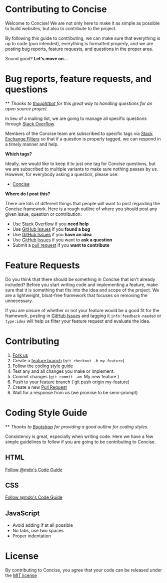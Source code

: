 # Contributing to Concise

Welcome to Concise! We are not only here to make it as simple as possible to build websites, but also to contribute to the project.

By following this guide to contributing, we can make sure that everything is up to code (pun intended), everything is formatted properly, and we are posting bug reports, feature requests, and questions in the proper area.

Sound good? **Let's move on...**

# Bug reports, feature requests, and questions

** *Thanks to [thoughtbot](http://robots.thoughtbot.com/moving-open-source-project-mailing-lists-to-stack-overflow) for this great way to handling questions for an open source project.*

In lieu of a mailing list, we are going to manage all specific questions through [Stack Overflow](http://stackoverflow.com/).

Members of the Concise team are subscribed to specific tags via [Stack Exchange Filters](http://stackexchange.com/filters) so that if a question is properly tagged, we can respond in a timely manner and help. 

**Which tags?**

Ideally, we would like to keep it to just one tag for Concise questions, but we are subscribed to multiple variants to make sure nothing passes by us. However, for everybody asking a question, please use:

- [Concise](http://stackoverflow.com/questions/tagged/concise)

**Where do I post this?**

There are lots of different things that people will want to post regarding the Concise framework. Here is a rough outline of where you should post any given issue, question or contribution: 

- Use [Stack Overflow](http://stackoverflow.com) if you **need help**
- Use [GitHub Issues](http://github.com/ConciseCSS/concise.css/issues) if you **found a bug**
- Use [GitHub Issues](http://github.com/ConciseCSS/concise.css/issues) if you **have an idea**
- Use [GitHub Issues](http://github.com/ConciseCSS/concise.css/issues) if you want to **ask a question**
- Submit a [pull request](https://help.github.com/articles/creating-a-pull-request) if you **want to contribute**

# Feature Requests

Do you think that there should be something in Concise that isn't already included? Before you start writing code and implementing a feature, make sure that it is something that fits into the idea and scope of the project. We are a lightweight, bloat-free framework that focuses on removing the unnecessary. 

If you are unsure of whether or not your feature would be a good fit for the framework, posting in [GitHub Issues](http://github.com/ConciseCSS/concise.css/issues) and tagging it `info:feedback-needed` or `type:idea` will help us filter your feature request and evaluate the idea. 

# Contributing

1. [Fork us](https://github.com/ConciseCSS/concise.css/fork)
2. Create a [feature branch](http://nvie.com/posts/a-successful-git-branching-model/) (`git checkout -b my-feature`)
3. Follow the [coding style guide](#coding-style-guide)
3. Test any and all changes you make or implement. 
4. Commit changes (`git commit -am `My new feature`)
5. Push to your feature branch (`git push origin my-feature)
6. Create a new [Pull Request](https://help.github.com/articles/creating-a-pull-request)
7. Wait for a response from us (we promise to be semi-prompt)

# Coding Style Guide

** *Thanks to [Bootstrap](https://github.com/twbs/bootstrap/blob/master/CONTRIBUTING.md) for providing a good outline for coding styles.*

Consistency is great, especially when writing code. Here we have a few simple guidelines to follow if you are going to be contributing to Concise.

## HTML

[Follow @mdo's Code Guide](http://codeguide.co/#html)

## CSS

[Follow @mdo's Code Guide](http://codeguide.co/#css)

## JavaScript

- Avoid adding if at all possible
- No tabs, use two spaces
- Proper indentation

# License

By contributing to Concise, you agree that your code can be released under the [MIT license](https://github.com/ConciseCSS/concise.css/blob/master/LICENSE)
